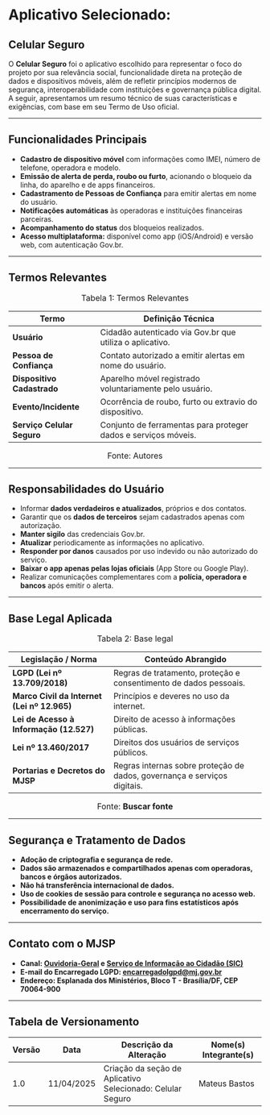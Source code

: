 # Aplicativo Selecionado:

## Celular Seguro

O **Celular Seguro** foi o aplicativo escolhido para representar o foco do projeto por sua relevância social, funcionalidade direta na proteção de dados e dispositivos móveis, além de refletir princípios modernos de segurança, interoperabilidade com instituições e governança pública digital. A seguir, apresentamos um resumo técnico de suas características e exigências, com base em seu Termo de Uso oficial.

---

## Funcionalidades Principais

- **Cadastro de dispositivo móvel** com informações como IMEI, número de telefone, operadora e modelo.
- **Emissão de alerta de perda, roubo ou furto**, acionando o bloqueio da linha, do aparelho e de apps financeiros.
- **Cadastramento de Pessoas de Confiança** para emitir alertas em nome do usuário.
- **Notificações automáticas** às operadoras e instituições financeiras parceiras.
- **Acompanhamento do status** dos bloqueios realizados.
- **Acesso multiplataforma:** disponível como app (iOS/Android) e versão web, com autenticação Gov.br.

---

## Termos Relevantes

<font size="3"><p style="text-align: center">Tabela 1: Termos Relevantes</p></font>

| Termo                         | Definição Técnica                                                                 |
|------------------------------|-----------------------------------------------------------------------------------|
| **Usuário**                  | Cidadão autenticado via Gov.br que utiliza o aplicativo.                         |
| **Pessoa de Confiança**      | Contato autorizado a emitir alertas em nome do usuário.                          |
| **Dispositivo Cadastrado**   | Aparelho móvel registrado voluntariamente pelo usuário.                          |
| **Evento/Incidente**         | Ocorrência de roubo, furto ou extravio do dispositivo.                           |
| **Serviço Celular Seguro**   | Conjunto de ferramentas para proteger dados e serviços móveis.                   |

<font size="3"><p style="text-align: center">Fonte: Autores</p></font>

---

## Responsabilidades do Usuário

- Informar **dados verdadeiros e atualizados**, próprios e dos contatos.
- Garantir que os **dados de terceiros** sejam cadastrados apenas com autorização.
- **Manter sigilo** das credenciais Gov.br.
- **Atualizar** periodicamente as informações no aplicativo.
- **Responder por danos** causados por uso indevido ou não autorizado do serviço.
- **Baixar o app apenas pelas lojas oficiais** (App Store ou Google Play).
- Realizar comunicações complementares com a **polícia, operadora e bancos** após emitir o alerta.

---

## Base Legal Aplicada

<font size="3"><p style="text-align: center">Tabela 2: Base legal</p></font>

| Legislação / Norma                          | Conteúdo Abrangido                                                             |
|--------------------------------------------|--------------------------------------------------------------------------------|
| **LGPD (Lei nº 13.709/2018)**              | Regras de tratamento, proteção e consentimento de dados pessoais.             |
| **Marco Civil da Internet (Lei nº 12.965)**| Princípios e deveres no uso da internet.                                      |
| **Lei de Acesso à Informação (12.527)**    | Direito de acesso à informações públicas.                                     |
| **Lei nº 13.460/2017**                     | Direitos dos usuários de serviços públicos.                                   |
| **Portarias e Decretos do MJSP**           | Regras internas sobre proteção de dados, governança e serviços digitais.      |

<font size="3"><p style="text-align: center">Fonte: <strong>Buscar fonte<strong></p></font>

---

## Segurança e Tratamento de Dados

- Adoção de **criptografia** e segurança de rede.
- Dados são **armazenados e compartilhados** apenas com operadoras, bancos e órgãos autorizados.
- Não há transferência internacional de dados.
- Uso de **cookies de sessão** para controle e segurança no acesso web.
- Possibilidade de **anonimização** e uso para fins estatísticos após encerramento do serviço.

---

## Contato com o MJSP

- Canal: [Ouvidoria-Geral](https://www.gov.br/ouvidorias) e [Serviço de Informação ao Cidadão (SIC)](https://www.gov.br/acessoainformacao)
- E-mail do Encarregado LGPD: [encarregadolgpd@mj.gov.br](mailto:encarregadolgpd@mj.gov.br)
- Endereço: Esplanada dos Ministérios, Bloco T - Brasília/DF, CEP 70064-900


---

## Tabela de Versionamento

| **Versão** | **Data**     | **Descrição da Alteração**                           | **Nome(s) Integrante(s)**     |
|------------|--------------|-------------------------------------------------------|-------------------------------|
| 1.0        | 11/04/2025   | Criação da seção de Aplicativo Selecionado: Celular Seguro | Mateus Bastos        |
